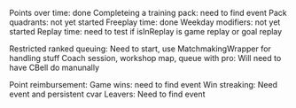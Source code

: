 Points over time: done
Completeing a training pack: need to find event
Pack quadrants: not yet started
Freeplay time: done
Weekday modifiers: not yet started
Replay time: need to test if isInReplay is game replay or goal replay

Restricted ranked queuing: Need to start, use MatchmakingWrapper for handling stuff
Coach session, workshop map, queue with pro: Will need to have CBell do manunally

Point reimbursement:
Game wins: need to find event
Win streaking: Need event and persistent cvar
Leavers: Need to find event